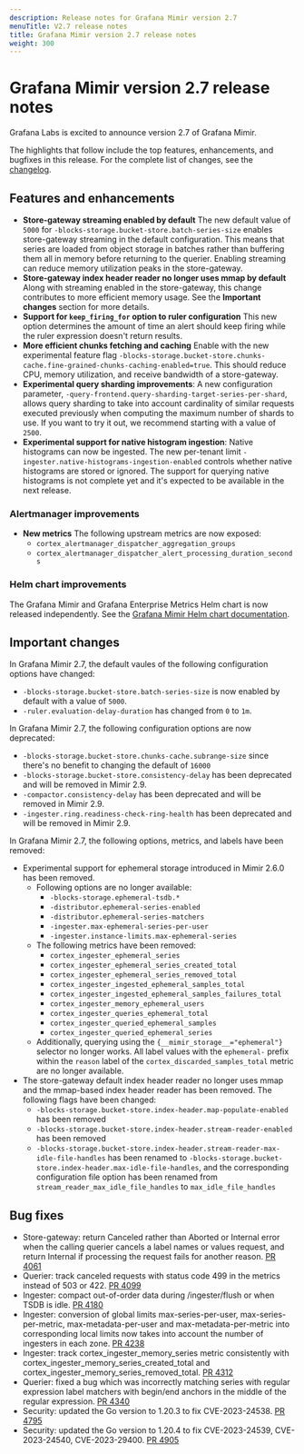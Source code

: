 ```yaml
---
description: Release notes for Grafana Mimir version 2.7
menuTitle: V2.7 release notes
title: Grafana Mimir version 2.7 release notes
weight: 300
---
```


# Grafana Mimir version 2.7 release notes

Grafana Labs is excited to announce version 2.7 of Grafana Mimir.

The highlights that follow include the top features, enhancements, and bugfixes in this release. For the complete list of changes, see the [changelog](https://github.com/grafana/mimir/blob/main/CHANGELOG.md).

## Features and enhancements

- **Store-gateway streaming enabled by default** The new default value of `5000` for `-blocks-storage.bucket-store.batch-series-size` enables store-gateway streaming in the default configuration. This means that series are loaded from object storage in batches rather than buffering them all in memory before returning to the querier. Enabling streaming can reduce memory utilization peaks in the store-gateway.
- **Store-gateway index header reader no longer uses mmap by default** Along with streaming enabled in the store-gateway, this change contributes to more efficient memory usage. See the **Important changes** section for more details.
- **Support for `keep_firing_for` option to ruler configuration** This new option determines the amount of time an alert should keep firing while the ruler expression doesn't return results.
- **More efficient chunks fetching and caching** Enable with the new experimental feature flag `-blocks-storage.bucket-store.chunks-cache.fine-grained-chunks-caching-enabled=true`. This should reduce CPU, memory utilization, and receive bandwidth of a store-gateway.
- **Experimental query sharding improvements**:
  A new configuration parameter, `-query-frontend.query-sharding-target-series-per-shard`, allows query sharding to take into account cardinality of similar requests executed previously when computing the maximum number of shards to use. If you want to try it out, we recommend starting with a value of `2500`.
- **Experimental support for native histogram ingestion**:
  Native histograms can now be ingested. The new per-tenant limit `-ingester.native-histograms-ingestion-enabled` controls whether native histograms are stored or ignored. The support for querying native histograms is not complete yet and it's expected to be available in the next release.

### Alertmanager improvements

- **New metrics** The following upstream metrics are now exposed:
  - `cortex_alertmanager_dispatcher_aggregation_groups`
  - `cortex_alertmanager_dispatcher_alert_processing_duration_seconds`

### Helm chart improvements

The Grafana Mimir and Grafana Enterprise Metrics Helm chart is now released independently. See the [Grafana Mimir Helm chart documentation](/docs/helm-charts/mimir-distributed/latest/).

## Important changes

In Grafana Mimir 2.7, the default vaules of the following configuration options have changed:

- `-blocks-storage.bucket-store.batch-series-size` is now enabled by default with a value of `5000`.
- `-ruler.evaluation-delay-duration` has changed from `0` to `1m`.

In Grafana Mimir 2.7, the following configuration options are now deprecated:

- `-blocks-storage.bucket-store.chunks-cache.subrange-size` since there's no benefit to changing the default of `16000`
- `-blocks-storage.bucket-store.consistency-delay` has been deprecated and will be removed in Mimir 2.9.
- `-compactor.consistency-delay` has been deprecated and will be removed in Mimir 2.9.
- `-ingester.ring.readiness-check-ring-health` has been deprecated and will be removed in Mimir 2.9.

In Grafana Mimir 2.7, the following options, metrics, and labels have been removed:

- Experimental support for ephemeral storage introduced in Mimir 2.6.0 has been removed.
  - Following options are no longer available:
    - `-blocks-storage.ephemeral-tsdb.*`
    - `-distributor.ephemeral-series-enabled`
    - `-distributor.ephemeral-series-matchers`
    - `-ingester.max-ephemeral-series-per-user`
    - `-ingester.instance-limits.max-ephemeral-series`
  - The following metrics have been removed:
    - `cortex_ingester_ephemeral_series`
    - `cortex_ingester_ephemeral_series_created_total`
    - `cortex_ingester_ephemeral_series_removed_total`
    - `cortex_ingester_ingested_ephemeral_samples_total`
    - `cortex_ingester_ingested_ephemeral_samples_failures_total`
    - `cortex_ingester_memory_ephemeral_users`
    - `cortex_ingester_queries_ephemeral_total`
    - `cortex_ingester_queried_ephemeral_samples`
    - `cortex_ingester_queried_ephemeral_series`
  - Additionally, querying using the `{__mimir_storage__="ephemeral"}` selector no longer works. All label values with the `ephemeral-` prefix within the `reason` label of the `cortex_discarded_samples_total` metric are no longer available.
- The store-gateway default index header reader no longer uses mmap and the mmap-based index header reader has been removed. The following flags have been changed:
  - `-blocks-storage.bucket-store.index-header.map-populate-enabled` has been removed
  - `-blocks-storage.bucket-store.index-header.stream-reader-enabled` has been removed
  - `-blocks-storage.bucket-store.index-header.stream-reader-max-idle-file-handles` has been renamed to `-blocks-storage.bucket-store.index-header.max-idle-file-handles`, and the corresponding configuration file option has been renamed from `stream_reader_max_idle_file_handles` to `max_idle_file_handles`

## Bug fixes

- Store-gateway: return Canceled rather than Aborted or Internal error when the calling querier cancels a label names or values request, and return Internal if processing the request fails for another reason. [PR 4061](https://github.com/grafana/mimir/pull/4061)
- Querier: track canceled requests with status code 499 in the metrics instead of 503 or 422. [PR 4099](https://github.com/grafana/mimir/pull/4099)
- Ingester: compact out-of-order data during /ingester/flush or when TSDB is idle. [PR 4180](https://github.com/grafana/mimir/pull/4180)
- Ingester: conversion of global limits max-series-per-user, max-series-per-metric, max-metadata-per-user and max-metadata-per-metric into corresponding local limits now takes into account the number of ingesters in each zone. [PR 4238](https://github.com/grafana/mimir/pull/4238)
- Ingester: track cortex_ingester_memory_series metric consistently with cortex_ingester_memory_series_created_total and cortex_ingester_memory_series_removed_total. [PR 4312](https://github.com/grafana/mimir/pull/4312)
- Querier: fixed a bug which was incorrectly matching series with regular expression label matchers with begin/end anchors in the middle of the regular expression. [PR 4340](https://github.com/grafana/mimir/pull/4340)
- Security: updated the Go version to 1.20.3 to fix CVE-2023-24538. [PR 4795](https://github.com/grafana/mimir/pull/4795)
- Security: updated the Go version to 1.20.4 to fix CVE-2023-24539, CVE-2023-24540, CVE-2023-29400. [PR 4905](https://github.com/grafana/mimir/pull/4905)
